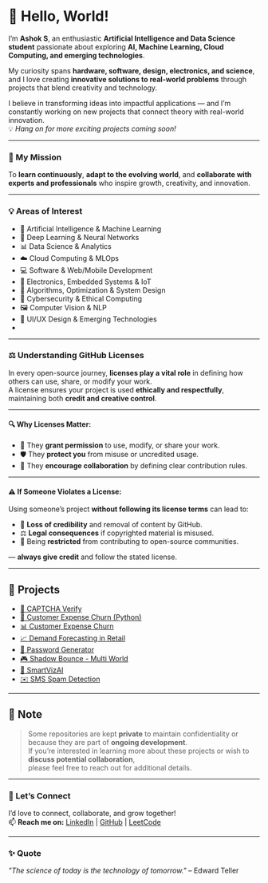 # 👋 Hello, World!

I’m **Ashok S**, an enthusiastic **Artificial Intelligence and Data Science student** passionate about exploring **AI, Machine Learning, Cloud Computing, and emerging technologies**.  

My curiosity spans **hardware, software, design, electronics, and science**, and I love creating **innovative solutions to real-world problems** through projects that blend creativity and technology.  

I believe in transforming ideas into impactful applications — and I’m constantly working on new projects that connect theory with real-world innovation.  
💡 *Hang on for more exciting projects coming soon!*

---

### 🚀 My Mission
To **learn continuously**, **adapt to the evolving world**, and **collaborate with experts and professionals** who inspire growth, creativity, and innovation.

---

### 💡 Areas of Interest
- 🤖 Artificial Intelligence & Machine Learning  
- 🧠 Deep Learning & Neural Networks  
- 📊 Data Science & Analytics  
- ☁️ Cloud Computing & MLOps  
- 💻 Software & Web/Mobile Development  
- 🔌 Electronics, Embedded Systems & IoT  
- 🧮 Algorithms, Optimization & System Design  
- 🔐 Cybersecurity & Ethical Computing  
- 🖼️ Computer Vision & NLP  
- 🎨 UI/UX Design & Emerging Technologies
- 
---

### ⚖️ Understanding GitHub Licenses

In every open-source journey, **licenses play a vital role** in defining how others can use, share, or modify your work.  
A license ensures your project is used **ethically and respectfully**, maintaining both **credit and creative control**.  

---

#### 🔍 Why Licenses Matter:
- 🧩 They **grant permission** to use, modify, or share your work.  
- 🛡️ They **protect you** from misuse or uncredited usage.  
- 🤝 They **encourage collaboration** by defining clear contribution rules.

---

#### ⚠️ If Someone Violates a License:
Using someone’s project **without following its license terms** can lead to:
- 📛 **Loss of credibility** and removal of content by GitHub.  
- ⚖️ **Legal consequences** if copyrighted material is misused.  
- 🚫 Being **restricted** from contributing to open-source communities.  

— **always give credit** and follow the stated license.

---

## 🚀 Projects

- [🧩 CAPTCHA Verify](https://github.com/Ashok-777/CAPTCHA-Verify)
- [💸 Customer Expense Churn (Python)](https://github.com/Ashok-777/CustomerExpenseChurn-py)
- [📊 Customer Expense Churn](https://github.com/Ashok-777/CustomerExpenseChurn)
- [📈 Demand Forecasting in Retail](https://github.com/Ashok-777/Demand-Forecasting-in-Retail)
- [🔐 Password Generator](https://github.com/Ashok-777/PasswordGenerator)
- [🎮 Shadow Bounce - Multi World](https://github.com/Ashok-777/ShadowBounce-Game)
- [🤖 SmartVizAI](https://github.com/Ashok-777/SmartVizAI)
- [✉️ SMS Spam Detection](https://github.com/Ashok-777/SMS-SpamDetection)
  
---

## 📝 Note
 
> Some repositories are kept **private** to maintain confidentiality or because they are part of **ongoing development**.  
> If you’re interested in learning more about these projects or wish to **discuss potential collaboration**,  
> please feel free to reach out for additional details.

---

### 🤝 Let’s Connect
I’d love to connect, collaborate, and grow together!  
📫 **Reach me on:** [LinkedIn](https://www.linkedin.com/in/ashok-s-844a46387) | [GitHub](https://github.com/Ashok-777) | [LeetCode](https://leetcode.com/ASHOK_777/)

---
### ✨ Quote
*"The science of today is the technology of tomorrow."* – Edward Teller

